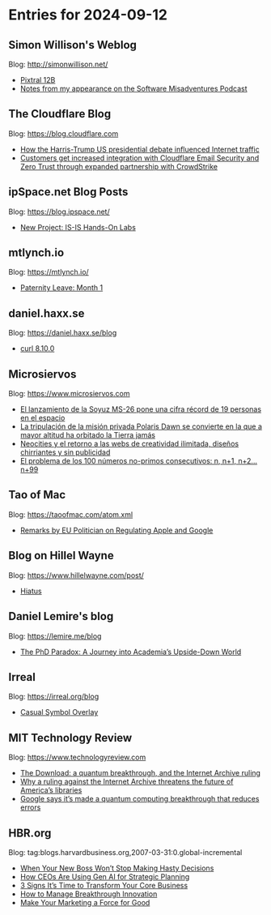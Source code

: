 # Entries for 2024-09-12
## Simon Willison's Weblog 
Blog: http://simonwillison.net/ 

- [Pixtral 12B](https://simonwillison.net/2024/Sep/11/pixtral/#atom-everything)
- [Notes from my appearance on the Software Misadventures Podcast](https://simonwillison.net/2024/Sep/10/software-misadventures/#atom-everything)
##  The Cloudflare Blog  
Blog: https://blog.cloudflare.com 

- [How the Harris-Trump US presidential debate influenced Internet traffic](https://blog.cloudflare.com/how-the-harris-trump-us-presidential-debate-influenced-internet-traffic)
- [Customers get increased integration with Cloudflare Email Security and Zero Trust through expanded partnership with CrowdStrike](https://blog.cloudflare.com/customers-get-increased-integration-with-cloudflare-email-security-and-zero-trust)
## ipSpace.net Blog Posts 
Blog: https://blog.ipspace.net/ 

- [New Project: IS-IS Hands-On Labs](https://blog.ipspace.net/2024/09/isis-hands-on-labs/?utm_source=atom_feed)
## mtlynch.io 
Blog: https://mtlynch.io/ 

- [Paternity Leave: Month 1](https://mtlynch.io/retrospectives/2024/09/)
## daniel.haxx.se 
Blog: https://daniel.haxx.se/blog 

- [curl 8.10.0](https://daniel.haxx.se/blog/2024/09/11/curl-8-10-0/)
## Microsiervos 
Blog: https://www.microsiervos.com 

- [El lanzamiento de la Soyuz MS-26 pone una cifra récord de 19 personas en el espacio](https://www.microsiervos.com/archivo/espacio/record-19-personas-orbita.html)
- [La tripulación de la misión privada Polaris Dawn se convierte en la que a mayor altitud ha orbitado la Tierra jamás](https://www.microsiervos.com/archivo/espacio/tripulacion-polaris-dawn-orbita-mayor-altura-jamas.html)
- [Neocities y el retorno a las webs de creatividad ilimitada, diseños chirriantes y sin publicidad](https://www.microsiervos.com/archivo/internet/neocities-retorno-webs-creatividad-ilimitada-sin-publicidad.html)
- [El problema de los 100 números no-primos consecutivos: n, n+1, n+2… n+99](https://www.microsiervos.com/archivo/matematicas/100-numeros-no-primos-consecutivos.html)
## Tao of Mac 
Blog: https://taoofmac.com/atom.xml 

- [Remarks by EU Politician on Regulating Apple and Google](https://taoofmac.com/space/links/2024/09/11/0830)
## Blog on Hillel Wayne 
Blog: https://www.hillelwayne.com/post/ 

- [Hiatus](https://www.hillelwayne.com/post/hiatus/)
## Daniel Lemire's blog 
Blog: https://lemire.me/blog 

- [The PhD Paradox: A Journey into Academia’s Upside-Down World](https://lemire.me/blog/2024/09/11/the-phd-paradox-a-journey-into-academias-upside-down-world/)
## Irreal 
Blog: https://irreal.org/blog 

- [Casual Symbol Overlay](https://irreal.org/blog/?p=12439)
## MIT Technology Review 
Blog: https://www.technologyreview.com 

- [The Download: a quantum breakthrough, and the Internet Archive ruling](https://www.technologyreview.com/2024/09/11/1103848/the-download-a-quantum-breakthrough-and-the-internet-archive-ruling/)
- [Why a ruling against the Internet Archive threatens the future of America’s libraries](https://www.technologyreview.com/2024/09/11/1103838/why-a-ruling-against-the-internet-archive-threatens-the-future-of-americas-libraries/)
- [Google says it’s made a quantum computing breakthrough that reduces errors](https://www.technologyreview.com/2024/09/11/1103828/google-says-its-made-a-quantum-computing-breakthrough-that-reduces-errors/)
## HBR.org 
Blog: tag:blogs.harvardbusiness.org,2007-03-31:0.global-incremental 

- [When Your New Boss Won’t Stop Making Hasty Decisions](https://hbr.org/2024/09/when-your-new-boss-wont-stop-making-hasty-decisions)
- [How CEOs Are Using Gen AI for Strategic Planning](https://hbr.org/2024/09/how-ceos-are-using-gen-ai-for-strategic-planning)
- [3 Signs It’s Time to Transform Your Core Business](https://hbr.org/podcast/2024/09/3-signs-its-time-to-transform-your-core-business)
- [How to Manage Breakthrough Innovation](https://hbr.org/podcast/2024/09/how-to-manage-breakthrough-innovation)
- [Make Your Marketing a Force for Good](https://hbr.org/2024/09/make-your-marketing-a-force-for-good)